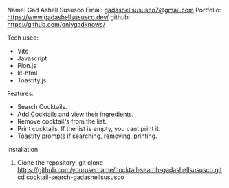 Name: Gad Ashell Sususco
Email: gadashellsususco7@gmail.com
Portfolio: https://www.gadashellsususco.dev/
github: https://github.com/onlygadknows/

Tech used:
- Vite
- Javascript
- Pion.js
- lit-html
- Toastify.js

Features:
- Search Cocktails.
- Add Cocktails and view their ingredients.
- Remove cocktail/s from the list.
- Print cocktails. If the list is empty, you cant print it.
- Toastify prompts if searching, removing, printing.

 Installation

1. Clone the repository:
   git clone https://github.com/yourusername/cocktail-search-gadashellsususco.git
   cd cocktail-search-gadashellsususco
